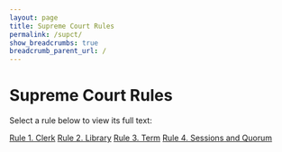 ```yaml
---
layout: page
title: Supreme Court Rules
permalink: /supct/
show_breadcrumbs: true
breadcrumb_parent_url: /
---
```


<h1>Supreme Court Rules</h1>

<p>Select a rule below to view its full text:</p>

<div class="rule-link-list">
  <a href="{{ site.baseurl }}/supct/rule_1/">Rule 1. Clerk</a>
  <a href="{{ site.baseurl }}/supct/rule_2/">Rule 2. Library</a>
  <a href="{{ site.baseurl }}/supct/rule_3/">Rule 3. Term</a>
  <a href="{{ site.baseurl }}/supct/rule_4/">Rule 4. Sessions and Quorum</a>
</div>
